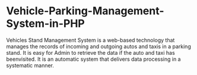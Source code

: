 # Vehicle-Parking-Management-System-in-PHP

Vehicles Stand Management System is a web-based technology that manages the records of incoming and outgoing autos and taxis in a parking stand. It is easy for Admin to retrieve the data if the auto and taxi has beenvisited. It is an automatic system that delivers data processing in a systematic manner.
